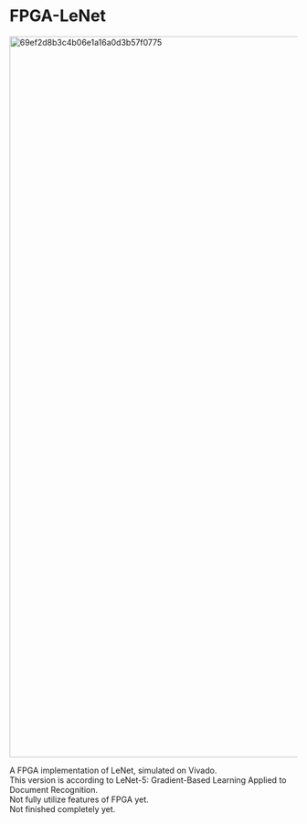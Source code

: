 # FPGA-LeNet  
<img width="1263" alt="69ef2d8b3c4b06e1a16a0d3b57f0775" src="https://github.com/user-attachments/assets/4de3dc08-9799-4bc0-a293-2bcb7c3c658a" />

A FPGA implementation of LeNet, simulated on Vivado.  
This version is according to LeNet-5: Gradient-Based Learning Applied to Document Recognition.  
Not fully utilize features of FPGA yet.  
Not finished completely yet.  
